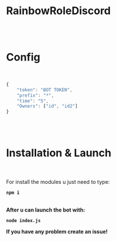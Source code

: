 # RainbowRoleDiscord
<br><br>
# Config
<br>

```js
{
	"token": "BOT TOKEN",
	"prefix": "*",
	"time": "5",
	"Owners": ["id", "id2"]
}
```
<br><br>
# Installation & Launch
<br>

<br>
For install the modules u just need to type:<b>

`npm i`

<br>After u can launch the bot with:<br>

`node index.js`

If you have any problem create an issue!
